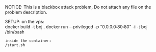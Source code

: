 NOTICE:
    This is a blackbox attack problem, Do not attach any file on the problem description.

SETUP:
    on the vps:    
    docker build -t boj .
    docker run --privileged -p "0.0.0.0:80:80"  -i -t boj /bin/bash
    
    inside the container:
    /start.sh



    

